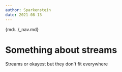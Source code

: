 ```yaml
---
author: Sparkenstein
date: 2021-08-13
---
```


{md:../_nav.md}

# Something about streams

Streams or okayest but they don't fit everywhere
